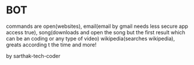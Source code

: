 # BOT
commands are open(websites), email(email by gmail needs less secure app access true), song(downloads and open the song but the first result which can be an coding or any type of video)
wikipedia(searches wikipedia), greats according t the time and more!










by sarthak-tech-coder
